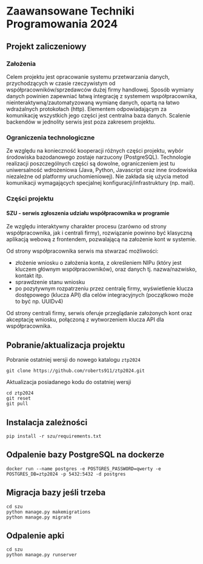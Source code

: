 # Zaawansowane Techniki Programowania 2024

## Projekt zaliczeniowy

### Założenia
Celem projektu jest opracowanie systemu przetwarzania danych, przychodzących w czasie rzeczywistym od współpracowników/sprzedawców dużej firmy handlowej. Sposób wymiany danych powinien zapewniać łatwą integrację z systemem współpracownika, nieinteraktywną/zautomatyzowaną wymianę danych, opartą na łatwo wdrażalnych protokołach (http). Elementem odpowiadającym za komunikację wszystkich jego części jest centralna baza danych.
Scalenie backendów w jednolity serwis jest poza zakresem projektu.

### Ograniczenia technologiczne
Ze względu na konieczność kooperacji różnych części projektu, wybór środowiska bazodanowego zostaje narzucony (PostgreSQL). Technologie realizacji poszczególnych części są dowolne, ograniczeniem jest tu uniwersalność wdrożeniowa (Java, Python, Javascript oraz inne środowiska niezależne od platformy uruchomieniowej). Nie zakłada się użycia metod komunikacji wymagających specjalnej konfiguracji/infrastruktury (np. mail).

### Części projektu

#### **SZU** - serwis zgłoszenia udziału współpracownika w programie
Ze względu interaktywny charakter procesu (zarówno od strony współpracownika, jak i centrali firmy), rozwiązanie powinno być klasyczną aplikacją webową z frontendem, pozwalającą na założenie kont w systemie.

Od strony współpracownika serwis ma stwarzać możliwości:
- złożenie wniosku o założenia konta, z określeniem NIPu (który jest kluczem głównym współpracowników), oraz danych tj. nazwa/nazwisko, kontakt itp.
- sprawdzenie stanu wniosku
- po pozytywnym rozpatrzeniu przez centralę firmy, wyświetlenie klucza dostępowego (klucza API) dla celów integracyjnych (początkowo może to być np. UUIDv4)

Od strony centrali firmy, serwis oferuje przeglądanie założonych kont oraz akceptację wniosku, połączoną z wytworzeniem klucza API dla współpracownika.


## Pobranie/aktualizacja projektu

Pobranie ostatniej wersji do nowego katalogu ``ztp2024``
```
git clone https://github.com/roberts911/ztp2024.git
```
Aktualizacja posiadanego kodu do ostatniej wersji
```
cd ztp2024
git reset
git pull
```

## Instalacja zależności
```
pip install -r szu/requirements.txt
```

## Odpalenie bazy PostgreSQL na dockerze
```
docker run --name postgres -e POSTGRES_PASSWORD=qwerty -e POSTGRES_DB=ztp2024 -p 5432:5432 -d postgres
```

## Migracja bazy jeśli trzeba
```
cd szu
python manage.py makemigrations
python manage.py migrate
```

## Odpalenie apki
```
cd szu
python manage.py runserver
```


